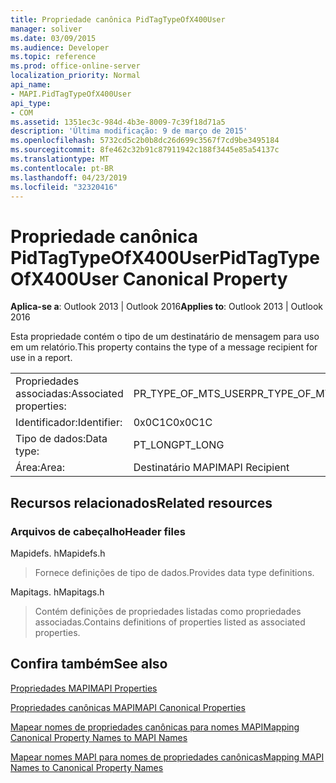 ```yaml
---
title: Propriedade canônica PidTagTypeOfX400User
manager: soliver
ms.date: 03/09/2015
ms.audience: Developer
ms.topic: reference
ms.prod: office-online-server
localization_priority: Normal
api_name:
- MAPI.PidTagTypeOfX400User
api_type:
- COM
ms.assetid: 1351ec3c-984d-4b3e-8009-7c39f18d71a5
description: 'Última modificação: 9 de março de 2015'
ms.openlocfilehash: 5732cd5c2b0b8dc26d699c3567f7cd9be3495184
ms.sourcegitcommit: 8fe462c32b91c87911942c188f3445e85a54137c
ms.translationtype: MT
ms.contentlocale: pt-BR
ms.lasthandoff: 04/23/2019
ms.locfileid: "32320416"
---
```

# <a name="pidtagtypeofx400user-canonical-property"></a><span data-ttu-id="6f2c9-103">Propriedade canônica PidTagTypeOfX400User</span><span class="sxs-lookup"><span data-stu-id="6f2c9-103">PidTagTypeOfX400User Canonical Property</span></span>

  
  
<span data-ttu-id="6f2c9-104">**Aplica-se a**: Outlook 2013 | Outlook 2016</span><span class="sxs-lookup"><span data-stu-id="6f2c9-104">**Applies to**: Outlook 2013 | Outlook 2016</span></span> 
  
<span data-ttu-id="6f2c9-105">Esta propriedade contém o tipo de um destinatário de mensagem para uso em um relatório.</span><span class="sxs-lookup"><span data-stu-id="6f2c9-105">This property contains the type of a message recipient for use in a report.</span></span>
  
|||
|:-----|:-----|
|<span data-ttu-id="6f2c9-106">Propriedades associadas:</span><span class="sxs-lookup"><span data-stu-id="6f2c9-106">Associated properties:</span></span>  <br/> |<span data-ttu-id="6f2c9-107">PR_TYPE_OF_MTS_USER</span><span class="sxs-lookup"><span data-stu-id="6f2c9-107">PR_TYPE_OF_MTS_USER</span></span>  <br/> |
|<span data-ttu-id="6f2c9-108">Identificador:</span><span class="sxs-lookup"><span data-stu-id="6f2c9-108">Identifier:</span></span>  <br/> |<span data-ttu-id="6f2c9-109">0x0C1C</span><span class="sxs-lookup"><span data-stu-id="6f2c9-109">0x0C1C</span></span>  <br/> |
|<span data-ttu-id="6f2c9-110">Tipo de dados:</span><span class="sxs-lookup"><span data-stu-id="6f2c9-110">Data type:</span></span>  <br/> |<span data-ttu-id="6f2c9-111">PT_LONG</span><span class="sxs-lookup"><span data-stu-id="6f2c9-111">PT_LONG</span></span>  <br/> |
|<span data-ttu-id="6f2c9-112">Área:</span><span class="sxs-lookup"><span data-stu-id="6f2c9-112">Area:</span></span>  <br/> |<span data-ttu-id="6f2c9-113">Destinatário MAPI</span><span class="sxs-lookup"><span data-stu-id="6f2c9-113">MAPI Recipient</span></span>  <br/> |
   
## <a name="related-resources"></a><span data-ttu-id="6f2c9-114">Recursos relacionados</span><span class="sxs-lookup"><span data-stu-id="6f2c9-114">Related resources</span></span>

### <a name="header-files"></a><span data-ttu-id="6f2c9-115">Arquivos de cabeçalho</span><span class="sxs-lookup"><span data-stu-id="6f2c9-115">Header files</span></span>

<span data-ttu-id="6f2c9-116">Mapidefs. h</span><span class="sxs-lookup"><span data-stu-id="6f2c9-116">Mapidefs.h</span></span>
  
> <span data-ttu-id="6f2c9-117">Fornece definições de tipo de dados.</span><span class="sxs-lookup"><span data-stu-id="6f2c9-117">Provides data type definitions.</span></span>
    
<span data-ttu-id="6f2c9-118">Mapitags. h</span><span class="sxs-lookup"><span data-stu-id="6f2c9-118">Mapitags.h</span></span>
  
> <span data-ttu-id="6f2c9-119">Contém definições de propriedades listadas como propriedades associadas.</span><span class="sxs-lookup"><span data-stu-id="6f2c9-119">Contains definitions of properties listed as associated properties.</span></span>
    
## <a name="see-also"></a><span data-ttu-id="6f2c9-120">Confira também</span><span class="sxs-lookup"><span data-stu-id="6f2c9-120">See also</span></span>



[<span data-ttu-id="6f2c9-121">Propriedades MAPI</span><span class="sxs-lookup"><span data-stu-id="6f2c9-121">MAPI Properties</span></span>](mapi-properties.md)
  
[<span data-ttu-id="6f2c9-122">Propriedades canônicas MAPI</span><span class="sxs-lookup"><span data-stu-id="6f2c9-122">MAPI Canonical Properties</span></span>](mapi-canonical-properties.md)
  
[<span data-ttu-id="6f2c9-123">Mapear nomes de propriedades canônicas para nomes MAPI</span><span class="sxs-lookup"><span data-stu-id="6f2c9-123">Mapping Canonical Property Names to MAPI Names</span></span>](mapping-canonical-property-names-to-mapi-names.md)
  
[<span data-ttu-id="6f2c9-124">Mapear nomes MAPI para nomes de propriedades canônicas</span><span class="sxs-lookup"><span data-stu-id="6f2c9-124">Mapping MAPI Names to Canonical Property Names</span></span>](mapping-mapi-names-to-canonical-property-names.md)


